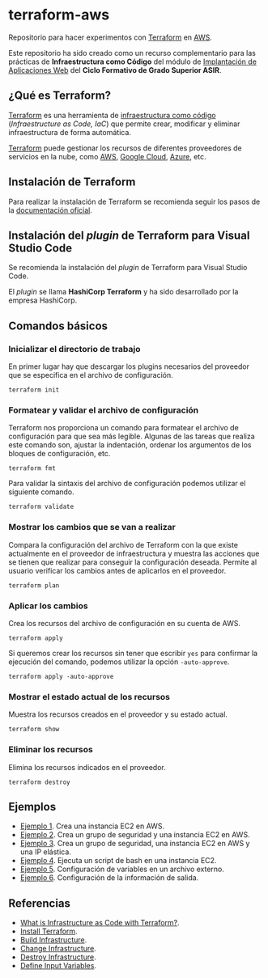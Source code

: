 # terraform-aws

Repositorio para hacer experimentos con [Terraform][1] en [AWS][2].

Este repositorio ha sido creado como un recurso complementario para las prácticas de **Infraestructura como Código** del módulo de [Implantación de Aplicaciones Web][3] del **Ciclo Formativo de Grado Superior ASIR**.

## ¿Qué es Terraform?

[Terraform][1] es una herramienta de [infraestructura como código][4] (_Infraestructure as Code, IaC_) que permite crear, modificar y eliminar infraestructura de forma automática. 

[Terraform][1] puede gestionar los recursos de diferentes proveedores de servicios en la nube, como [AWS][2], [Google Cloud][5], [Azure][6], etc.

## Instalación de Terraform

Para realizar la instalación de Terraform se recomienda seguir los pasos de la [documentación oficial](https://developer.hashicorp.com/terraform/tutorials/aws-get-started/install-cli).

## Instalación del _plugin_ de Terraform para Visual Studio Code

Se recomienda la instalación del _plugin_ de Terraform para Visual Studio Code. 

El _plugin_ se llama **HashiCorp Terraform** y ha sido desarrollado por la empresa HashiCorp.

## Comandos básicos

### Inicializar el directorio de trabajo

En primer lugar hay que descargar los plugins necesarios del proveedor que se especifica en el archivo de configuración.

```
terraform init
```

### Formatear y validar el archivo de configuración

Terraform nos proporciona un comando para formatear el archivo de configuración para que sea más legible. Algunas de las tareas que realiza este comando son, ajustar la indentación, ordenar los argumentos de los bloques de configuración, etc.

```
terraform fmt
```

Para validar la sintaxis del archivo de configuración podemos utilizar el siguiente comando.

```
terraform validate
```

### Mostrar los cambios que se van a realizar

Compara la configuración del archivo de Terraform con la que existe actualmente en el proveedor de infraestructura y muestra las acciones que se tienen que realizar para conseguir la configuración deseada. Permite al usuario verificar los cambios antes de aplicarlos en el proveedor.

```
terraform plan
```

### Aplicar los cambios

Crea los recursos del archivo de configuración en su cuenta de AWS.

```
terraform apply
```

Si queremos crear los recursos sin tener que escribir `yes` para confirmar la ejecución del comando, podemos utilizar la opción `-auto-approve`.

```
terraform apply -auto-approve
```

### Mostrar el estado actual de los recursos

Muestra los recursos creados en el proveedor y su estado actual.

``` 
terraform show
```

### Eliminar los recursos

Elimina los recursos indicados en el proveedor.

``` 
terraform destroy
```

## Ejemplos

- [Ejemplo 1](ejemplos/ejemplo-01). Crea una instancia EC2 en AWS.
- [Ejemplo 2](ejemplos/ejemplo-02). Crea un grupo de seguridad y una instancia EC2 en AWS.
- [Ejemplo 3](ejemplos/ejemplo-03). Crea un grupo de seguridad, una instancia EC2 en AWS y una IP elástica.
- [Ejemplo 4](ejemplos/ejemplo-04). Ejecuta un script de bash en una instancia EC2.
- [Ejemplo 5](ejemplos/ejemplo-05). Configuración de variables en un archivo externo.
- [Ejemplo 6](ejemplos/ejemplo-06). Configuración de la información de salida.

## Referencias

- [What is Infrastructure as Code with Terraform?](https://developer.hashicorp.com/terraform/tutorials/aws-get-started/infrastructure-as-code).
- [Install Terraform](https://developer.hashicorp.com/terraform/tutorials/aws-get-started/install-cli).
- [Build Infrastructure](https://developer.hashicorp.com/terraform/tutorials/aws-get-started/aws-build).
- [Change Infrastructure](https://developer.hashicorp.com/terraform/tutorials/aws-get-started/aws-change).
- [Destroy Infrastructure](https://developer.hashicorp.com/terraform/tutorials/aws-get-started/aws-destroy).
- [Define Input Variables](https://developer.hashicorp.com/terraform/tutorials/aws-get-started/aws-variables).

[1]: https://www.terraform.io
[2]: https://aws.amazon.com/es/
[3]: https://josejuansanchez.org/iaw/
[4]: https://es.wikipedia.org/wiki/Infraestructura_como_c%C3%B3digo
[5]: https://cloud.google.com
[6]: https://azure.microsoft.com/es-es/